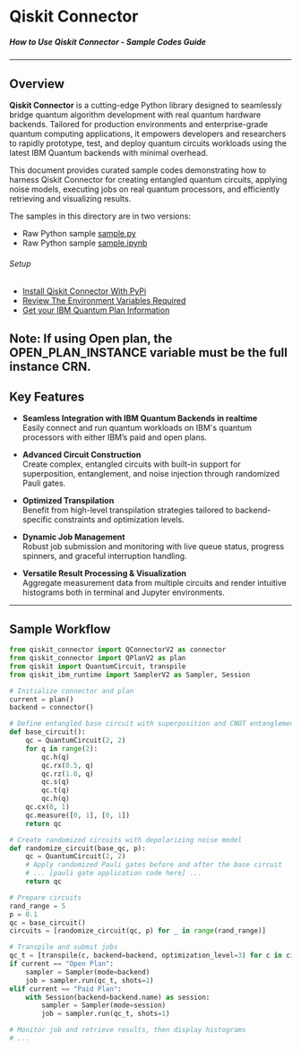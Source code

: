 
# Qiskit Connector

##### How to Use Qiskit Connector - Sample Codes Guide

---

## Overview

**Qiskit Connector** is a cutting-edge Python library designed to seamlessly bridge quantum algorithm development with real quantum hardware backends. Tailored for production environments and enterprise-grade quantum computing applications, it empowers developers and researchers to rapidly prototype, test, and deploy quantum circuits workloads using the latest IBM Quantum backends with minimal overhead.

This document provides curated sample codes demonstrating how to harness Qiskit Connector for creating entangled quantum circuits, applying noise models, executing jobs on real quantum processors, and efficiently retrieving and visualizing results.

The samples in this directory are in two versions:
- Raw Python sample  [sample.py](https://github.com/QComputingSoftware/pypi-qiskit-connector/blob/main/how-to-use/sample.py)
- Raw Python sample  [sample.ipynb](https://github.com/QComputingSoftware/pypi-qiskit-connector/blob/main/how-to-use/sample.ipynb)

######  Setup
- [Install Qiskit Connector With PyPi](https://pypi.org/project/qiskit-connector)
- [Review The Environment Variables Required](https://github.com/QComputingSoftware/pypi-qiskit-connector?tab=readme-ov-file#%EF%B8%8F-variable-setup)
- [Get your IBM Quantum Plan Information](https://quantum.cloud.ibm.com/instances)

Note: If using Open plan, the OPEN_PLAN_INSTANCE variable must be the full instance CRN.
---

## Key Features

- **Seamless Integration with IBM Quantum Backends in realtime**  
  Easily connect and run quantum workloads on IBM's quantum processors with either IBM’s paid and open plans.

- **Advanced Circuit Construction**  
  Create complex, entangled circuits with built-in support for superposition, entanglement, and noise injection through randomized Pauli gates.

- **Optimized Transpilation**  
  Benefit from high-level transpilation strategies tailored to backend-specific constraints and optimization levels.

- **Dynamic Job Management**  
  Robust job submission and monitoring with live queue status, progress spinners, and graceful interruption handling.

- **Versatile Result Processing & Visualization**  
  Aggregate measurement data from multiple circuits and render intuitive histograms both in terminal and Jupyter environments.

---

## Sample Workflow

```python
from qiskit_connector import QConnectorV2 as connector
from qiskit_connector import QPlanV2 as plan
from qiskit import QuantumCircuit, transpile
from qiskit_ibm_runtime import SamplerV2 as Sampler, Session

# Initialize connector and plan
current = plan()
backend = connector()

# Define entangled base circuit with superposition and CNOT entanglement
def base_circuit():
    qc = QuantumCircuit(2, 2)
    for q in range(2):
        qc.h(q)
        qc.rx(0.5, q)
        qc.rz(1.0, q)
        qc.s(q)
        qc.t(q)
        qc.h(q)
    qc.cx(0, 1)
    qc.measure([0, 1], [0, 1])
    return qc

# Create randomized circuits with depolarizing noise model
def randomize_circuit(base_qc, p):
    qc = QuantumCircuit(2, 2)
    # Apply randomized Pauli gates before and after the base circuit
    # ... [pauli gate application code here] ...
    return qc

# Prepare circuits
rand_range = 5
p = 0.1
qc = base_circuit()
circuits = [randomize_circuit(qc, p) for _ in range(rand_range)]

# Transpile and submit jobs
qc_t = [transpile(c, backend=backend, optimization_level=3) for c in circuits[:rand_range]]
if current == "Open Plan":
    sampler = Sampler(mode=backend)
    job = sampler.run(qc_t, shots=1)
elif current == "Paid Plan":
    with Session(backend=backend.name) as session:
        sampler = Sampler(mode=session)
        job = sampler.run(qc_t, shots=1)

# Monitor job and retrieve results, then display histograms
# ...

